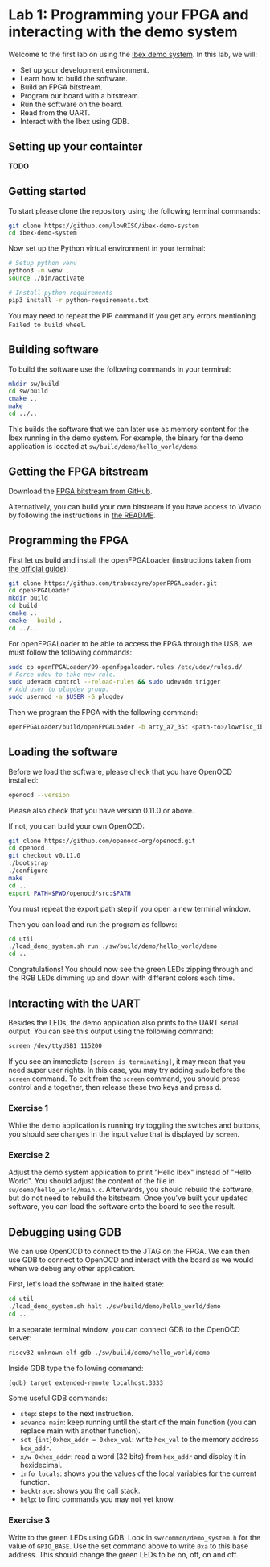 # Lab 1: Programming your FPGA and interacting with the demo system

Welcome to the first lab on using the [Ibex demo system](https://github.com/lowRISC/ibex-demo-system). In this lab, we will:
- Set up your development environment.
- Learn how to build the software.
- Build an FPGA bitstream. 
- Program our board with a bitstream.
- Run the software on the board.
- Read from the UART.
- Interact with the Ibex using GDB.

## Setting up your containter
**TODO**

## Getting started
To start please clone the repository using the following terminal commands:
```bash
git clone https://github.com/lowRISC/ibex-demo-system
cd ibex-demo-system
```

Now set up the Python virtual environment in your terminal:
```bash
# Setup python venv
python3 -m venv .
source ./bin/activate

# Install python requirements
pip3 install -r python-requirements.txt
```

You may need to repeat the PIP command if you get any errors mentioning `Failed to build wheel`.

## Building software
To build the software use the following commands in your terminal:
```bash
mkdir sw/build
cd sw/build
cmake ..
make
cd ../..
```

This builds the software that we can later use as memory content for the Ibex running in the demo system. For example, the binary for the demo application is located at `sw/build/demo/hello_world/demo`.

## Getting the FPGA bitstream
Download the [FPGA bitstream from GitHub](https://github.com/lowRISC/ibex-demo-system/releases/download/v0.0.1/lowrisc_ibex_demo_system_0.bit).

Alternatively, you can build your own bitstream if you have access to Vivado by following the instructions in [the README](https://github.com/lowRISC/ibex-demo-system/blob/main/README.md).

## Programming the FPGA
First let us build and install the openFPGALoader (instructions taken from [the official guide](https://trabucayre.github.io/openFPGALoader/guide/install.html)):
```bash
git clone https://github.com/trabucayre/openFPGALoader.git
cd openFPGALoader
mkdir build
cd build
cmake ..
cmake --build .
cd ../..
```

For openFPGALoader to be able to access the FPGA through the USB, we must follow the following commands:
```bash
sudo cp openFPGALoader/99-openfpgaloader.rules /etc/udev/rules.d/
# Force udev to take new rule.
sudo udevadm control --reload-rules && sudo udevadm trigger
# Add user to plugdev group.
sudo usermod -a $USER -G plugdev

```

Then we program the FPGA with the following command:
```bash
openFPGALoader/build/openFPGALoader -b arty_a7_35t <path-to>/lowrisc_ibex_demo_system.bit
```

## Loading the software
Before we load the software, please check that you have OpenOCD installed:
```bash
openocd --version
```
Please also check that you have version 0.11.0 or above.

If not, you can build your own OpenOCD:
```bash
git clone https://github.com/openocd-org/openocd.git
cd openocd
git checkout v0.11.0
./bootstrap
./configure
make
cd ..
export PATH=$PWD/openocd/src:$PATH
```
You must repeat the export path step if you open a new terminal window.

Then you can load and run the program as follows:
```bash
cd util
./load_demo_system.sh run ./sw/build/demo/hello_world/demo
cd ..
```

Congratulations! You should now see the green LEDs zipping through and the RGB LEDs dimming up and down with different colors each time.

## Interacting with the UART
Besides the LEDs, the demo application also prints to the UART serial output. You can see this output using the following command:
```bash
screen /dev/ttyUSB1 115200
```
If you see an immediate `[screen is terminating]`, it may mean that you need super user rights. In this case, you may try adding `sudo` before the `screen` command. To exit from the `screen` command, you should press control and a together, then release these two keys and press d.

### Exercise 1
While the demo application is running try toggling the switches and buttons, you should see changes in the input value that is displayed by `screen`.

### Exercise 2
Adjust the demo system application to print "Hello Ibex" instead of "Hello World". You should adjust the content of the file in `sw/demo/hello_world/main.c`. Afterwards, you should rebuild the software, but do not need to rebuild the bitstream. Once you've built your updated software, you can load the software onto the board to see the result.

## Debugging using GDB
We can use OpenOCD to connect to the JTAG on the FPGA. We can then use GDB to connect to OpenOCD and interact with the board as we would when we debug any other application.

First, let's load the software in the halted state:
```bash
cd util
./load_demo_system.sh halt ./sw/build/demo/hello_world/demo
cd ..
```

In a separate terminal window, you can connect GDB to the OpenOCD server:
```bash
riscv32-unknown-elf-gdb ./sw/build/demo/hello_world/demo
```

Inside GDB type the following command:
```
(gdb) target extended-remote localhost:3333
```

Some useful GDB commands:
- `step`: steps to the next instruction.
- `advance main`: keep running until the start of the main function (you can replace main with another function).
- `set {int}0xhex_addr = 0xhex_val`: write `hex_val` to the memory address `hex_addr`.
- `x/w 0xhex_addr`: read a word (32 bits) from `hex_addr` and display it in hexidecimal.
- `info locals`: shows you the values of the local variables for the current function.
- `backtrace`: shows you the call stack.
- `help`: to find commands you may not yet know.

### Exercise 3
Write to the green LEDs using GDB. Look in `sw/common/demo_system.h` for the value of `GPIO_BASE`. Use the set command above to write `0xa` to this base address. This should change the green LEDs to be on, off, on and off.
